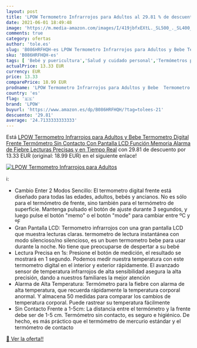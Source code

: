 ```yaml
---
layout: post
title: 'LPOW Termometro Infrarrojos para Adultos al 29.81 % de descuento'
date: 2021-06-01 18:49:48
image: 'https://m.media-amazon.com/images/I/419jbfxEXtL._SL500_._SL400_.jpg'
comments: true
category: ofertas
author: 'tole.es'
slug: 'B086HRFHQH-es LPOW Termometro Infrarrojos para Adultos y Bebe Termometro...'
sku: 'B086HRFHQH-es'
tags: [ 'Bebé y puericultura','Salud y cuidado personal','Termómetros para bebé','bebe','lpow', ]
actualPrice: 13.33 EUR
currency: EUR
price: 13.33
comparePrice: 18.99 EUR
prodname: 'LPOW Termometro Infrarrojos para Adultos y Bebe  Termometro Digital Frente Termómetro Sin Contacto Con Pantalla LCD  Función Memoria  Alarma de Fiebre  Lecturas Precisas y en Tiempo Real'
country: 'es'
flag: '🇪🇸'
brand: 'LPOW'
buyurl: 'https://www.amazon.es/dp/B086HRFHQH/?tag=tolees-21'
descuento: '29.81'
average: '24.7133333333333'
---
```


Está [LPOW Termometro Infrarrojos para Adultos y Bebe  Termometro Digital Frente Termómetro Sin Contacto Con Pantalla LCD  Función Memoria  Alarma de Fiebre  Lecturas Precisas y en Tiempo Real](https://www.amazon.es/dp/B086HRFHQH/?tag=tolees-21) con 29.81 de descuento por 13.33 EUR (original: 18.99 EUR) en el siguiente enlace!

[![LPOW Termometro Infrarrojos para Adultos](https://m.media-amazon.com/images/I/419jbfxEXtL._SL500_._SL400_.jpg)](https://www.amazon.es/dp/B086HRFHQH/?tag=tolees-21)

ℹ️:

- Cambio Enter 2 Modos Sencillo: El termometro digital frente está diseñado para todas las edades, adultos, bebés y ancianos. No es sólo para el termómetro de frente, sino también para el termómetro de superficie. Mantenga pulsado el botón de ajuste durante 3 segundos, y luego pulse el botón "memo" o el botón "mode" para cambiar entre ºC y ºF
- Gran Pantalla LCD: Termometro infrarrojos con una gran pantalla LCD que muestra lecturas claras. termometro de lectura instantánea con modo silencioso/no silencioso, es un buen termometro bebe para usar durante la noche. No tiene que preocuparse de despertar a su bebé
- Lectura Precisa en 1s: Presione el botón de medición, el resultado se mostrará en 1 segundo. Podemos medir nuestra temperatura con este termometro digital en el interior y exterior rápidamente. El avanzado sensor de temperatura infrarrojos de alta sensibilidad asegura la alta precisión, dando a nuestros familiares la mejor atención
- Alarma de Alta Temperatura: Termómetro para la fiebre con alarma de alta temperatura, que recuerda rápidamente la temperatura corporal anormal. Y almacena 50 medidas para comparar los cambios de temperatura corporal. Puede rastrear su temperatura fácilmente
- Sin Contacto Frente a 1-5cm: La distancia entre el termómetro y la frente debe ser de 1-5 cm. Termómetro sin contacto, es seguro e higiénico. De hecho, es más práctico que el termómetro de mercurio estándar y el termómetro de contacto

[🛒 Ver la oferta!!](https://www.amazon.es/dp/B086HRFHQH/?tag=tolees-21)
